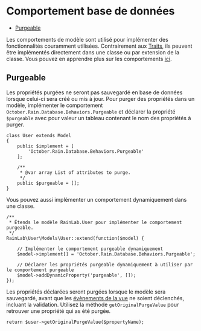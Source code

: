 # Comportement base de données

- [Purgeable](#purgeable)

Les comportements de modèle sont utilisé pour implémenter des fonctionnalités couramment utilisées.
Contrairement aux [Traits](traits), ils peuvent être implémentés directement dans une classe ou par extension de la
classe. Vous pouvez en apprendre plus sur les comportements [ici](../services/behaviors). 

<a name="purgeable"></a>
## Purgeable

Les propriétés purgées ne seront pas sauvegardé en base de données lorsque celui-ci sera créé ou mis à jour. Pour purger
des propriétés dans un modèle, implémenter le comportement `October.Rain.Database.Behaviors.Purgeable` et déclarer la
propriété `$purgeable` avec pour valeur un tableau contenant le nom des propriétés à purger.

    class User extends Model
    {
        public $implement = [
            'October.Rain.Database.Behaviors.Purgeable'
        ];

        /**
         * @var array List of attributes to purge.
         */
        public $purgeable = [];
    }
    
Vous pouvez aussi implémenter un comportement dynamiquement dans une classe.

    /**
     * Étends le modèle RainLab.User pour implémenter le comportement purgeable.
     */
    RainLab\User\Models\User::extend(function($model) {

        // Implémenter le comportement purgeable dynamiquement
        $model->implement[] = 'October.Rain.Database.Behaviors.Purgeable';
        
        // Déclarer les propriétés purgeable dynamiquement à utiliser par le comportement purgeable
        $model->addDynamicProperty('purgeable', []);
    });

Les propriétés déclarées seront purgées lorsque le modèle sera sauvegardé, avant que les [évènements de la vue](#model-events)
ne soient déclenchés, incluant la validation. Utilisez la méthode `getOriginalPurgeValue` pour retrouver une propriété
qui as été purgée.

    return $user->getOriginalPurgeValue($propertyName);
